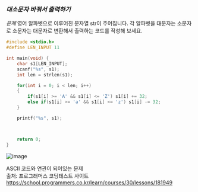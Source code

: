 ### *대소문자 바꿔서 출력하기*
*문제*
영어 알파벳으로 이루어진 문자열 str이 주어집니다. 각 알파벳을 대문자는 소문자로 소문자는 대문자로 변환해서 출력하는 코드를 작성해 보세요.
```C
#include <stdio.h>
#define LEN_INPUT 11

int main(void) {
    char s1[LEN_INPUT];
    scanf("%s", s1);
    int len = strlen(s1);

    for(int i = 0; i < len; i++)
    {
        if(s1[i] >= 'A' && s1[i] <= 'Z') s1[i] += 32;
        else if(s1[i] >= 'a' && s1[i] <= 'z') s1[i] -= 32;
    }

    printf("%s", s1);



    return 0;
}
```
![image](https://github.com/minahLim/CodingTest/assets/146914181/439cc246-a0f4-49a0-88cb-e8a5409a17db)


ASCII 코드와 연관이 되어있는 문제 <br>
출처: 프로그래머스 코딩테스트 사이트 <br>
https://school.programmers.co.kr/learn/courses/30/lessons/181949
